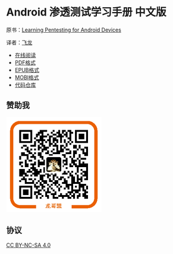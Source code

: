# Android 渗透测试学习手册 中文版

原书：[Learning Pentesting for Android Devices](https://www.packtpub.com/hardware-and-creative/learning-pentesting-android-devices)

译者：[飞龙](https://github.com/wizardforcel)

+ [在线阅读](https://www.gitbook.com/book/wizardforcel/lpad/details)
+ [PDF格式](https://www.gitbook.com/download/pdf/book/wizardforcel/lpad)
+ [EPUB格式](https://www.gitbook.com/download/epub/book/wizardforcel/lpad)
+ [MOBI格式](https://www.gitbook.com/download/mobi/book/wizardforcel/lpad)
+ [代码仓库](http://git.oschina.net/wizardforcel/lpad-zh)

## 赞助我

![](img/qr_alipay.png)

## 协议

[CC BY-NC-SA 4.0](http://creativecommons.org/licenses/by-nc-sa/4.0/)
